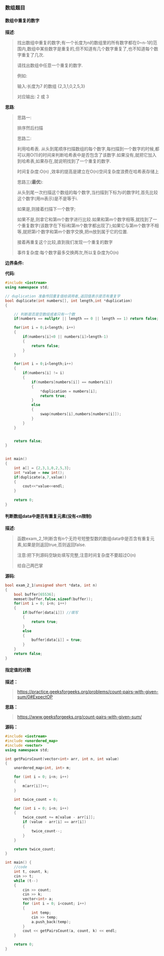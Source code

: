 ### 数组题目

#### 数组中重复的数字

**描述**:

> 找出数组中重复的数字;有一个长度为n的数组里的所有数字都在0~n-1的范围内,数组中某些数字是重复的,但不知道有几个数字重复了,也不知道每个数字重复了几次.
>
> 请找出数组中任意一个重复的数字.
>
> 例如:
>
> 输入:长度为7 的数组 {2,3,1,0,2,5,3}
>
> 对应输出: 2 或 3

**思路**:

> 思路一:
>
> 排序然后扫描
>
> 思路二:
>
> 利用哈希表. 从头到尾顺序扫描数组的每个数字,每扫描到一个数字的时候,都可以用O(1)的时间来判断哈希表中是否包含了该数字.如果没有,就把它加入到哈希表,如果存在,就说明找到了一个重复的数字.
>
> 时间复杂度:O(n) ,效率的提高是建立在O(n)空间复杂度浪费在哈希表存储上
>
> 思路三(**最优**):
>
> 从头到尾一次扫描这个数组的每个数字,当扫描到下标为i的数字时,首先比较这个数字(用m表示)是不是等于i.
>
> 如果是,则接着扫描下一个数字;
>
> 如果不是,则拿它和第m个数字进行比较.如果和第m个数字相等,就找到了一个重复数字(该数字在下标i和第m个数字都出现了);如果它与第m个数字不相等,就把第i个数字和第m个数字交换,把m放到属于它的位置.
>
> 接着再重复这个比较,直到我们发现一个重复的数字
>
> 事件复杂度:每个数字最多交换两次,所以复杂度为O(n)

**边界条件:**

**代码:**

```c++
#include <iostream>
using namespace std;

// duplication 准备传回重复值给调用者,返回值表示是否有重复字
bool duplicate(int numbers[], int length,int *duplication)
{

    // 判断是否是空数组或者只有一个数
    if(numbers == nullptr || length == 0 || length == 1) return false;

    for(int i = 0;i<length; i++)
    {
        if(numbers[i]<0 || numbers[i]>length-1)
        {
            return false;
        }
    }

    for(int i = 0;i<length;i++)
    {
        if(numbers[i] != i)
        {
            if(numbers[numbers[i]] == numbers[i])
            {
                *duplication = numbers[i];
                return true;
            }
            else
            {
                swap(numbers[i],numbers[numbers[i]]);
            }
        }
    }


    return false;
}

 
int main()
{
    int a[] = {2,3,1,0,2,5,3};
    int *value = new int();
    if(duplicate(a,7,value))
    {
        cout<<*value<<endl;
    }
    
    return 0;
}
```



#### 判断数组data中是否有重复元素(没有<n限制)

**描述:**

>函数exam_2_1判断含有n个无符号短整型数的数组data中是否含有重复元素,如果是则返回true,否则返回false.
>
>注意:把下列源码空缺处填写完整,注意时间复杂度不要超过O(n)
>
>给自己两巴掌

**源码:**

```c++
bool exam_2_1(unsigned short *data, int n)
{
    bool buffer[65536];
    memset(buffer,false,sizeof(buffer));
    for(int i = 0; i<n; i++)
    {
        if(buffer[data[i]]) //填写
        {
            return true;
        }
        else
        {
            buffer[data[i]] = true;
        }
    }
    return false;
}
```

#### 指定值的对数

**描述：**

> <https://practice.geeksforgeeks.org/problems/count-pairs-with-given-sum/0#ExpectOP>

**思路：**

><https://www.geeksforgeeks.org/count-pairs-with-given-sum/>

**源码：**

```c++
#include <iostream>
#include <unordered_map>
#include <vector>
using namespace std;

int getPairsCount(vector<int> arr, int n, int value)
{
	unordered_map<int, int> m;

	for (int i = 0; i<n; i++)
	{
		m[arr[i]]++;
	}

	int twice_count = 0;

	for (int i = 0; i<n; i++)
	{
		twice_count += m[value - arr[i]];
		if (value - arr[i] == arr[i])
		{
			twice_count--;
		}
	}

	return twice_count;
}

int main() {
	//code
	int t, count, k;
	cin >> t;
	while (t--)
	{
		cin >> count;
		cin >> k;
		vector<int> a;
		for (int i = 0; i<count; i++)
		{
			int temp;
			cin >> temp;
			a.push_back(temp);
		}
		cout << getPairsCount(a, count, k) << endl;
	}

	return 0;
}
```

